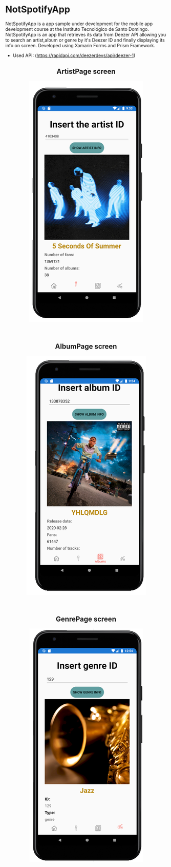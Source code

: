 # NotSpotifyApp

NotSpotifyApp is a app sample under development for the mobile app development course at the Instituto Tecnológico de Santo Domingo. NotSpotifyApp is an app that retrieves its data from Deezer API allowing you to search an artist,album or genre by it's Deezer ID and finally displaying its info on screen. Developed using Xamarin Forms and Prism Framework. 

- Used API: (https://rapidapi.com/deezerdevs/api/deezer-1)
 
<h2 style="text-align: center;"><strong>ArtistPage screen</strong></h2>
<p align="center"><img src="ArtistPageCapture.PNG" /></p>
<br> 
<h2 style="text-align: center;"><strong>AlbumPage screen</strong></h2>
<p align="center"><img src="AlbumPageCapture.PNG"/></p>
<br> 
<h2 style="text-align: center;"><strong>GenrePage screen</strong></h2>
<p align="center"><img src="GenrePageCapture.PNG"/></p>


 
